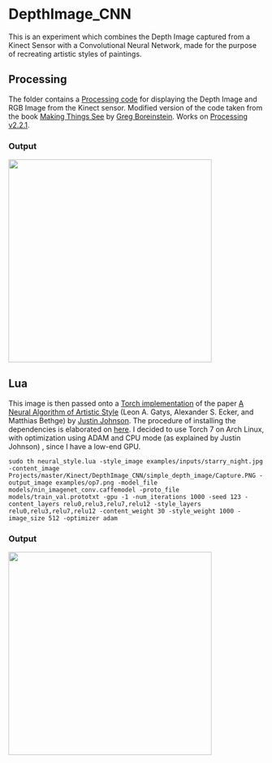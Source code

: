 # DepthImage_CNN
This is an experiment which combines the Depth Image captured from a Kinect Sensor with a Convolutional Neural Network, made for the purpose of recreating artistic styles of paintings. 

## Processing
The folder contains a [Processing code](https://github.com/krohak/Projects/blob/master/Kinect/DepthImage_CNN/simple_depth_image/simple_depth_image.pde) for displaying the Depth Image and RGB Image from the Kinect sensor. 
Modified version of the code taken from the book [Making Things See](http://makingthingssee.com/) by  [Greg Boreinstein](http://gregborenstein.com/). Works on [Processing v2.2.1](https://processing.org/download/?processing). 

### Output
<img src="https://raw.githubusercontent.com/krohak/Projects/master/Kinect/DepthImage_CNN/simple_depth_image/Capture.PNG" width="400px">

## Lua
This image is then passed onto a [Torch implementation](https://github.com/jcjohnson/neural-style) of the paper [A Neural Algorithm of Artistic Style](http://arxiv.org/abs/1508.06576) (Leon A. Gatys, Alexander S. Ecker, and Matthias Bethge) by [Justin Johnson](http://cs.stanford.edu/people/jcjohns/). 
The procedure of installing the dependencies is elaborated on [here](https://github.com/jcjohnson/neural-style/blob/master/INSTALL.md). I decided to use Torch 7 on Arch Linux, with optimization using ADAM and CPU mode (as explained by Justin Johnson) , since I have a low-end GPU. 
```
sudo th neural_style.lua -style_image examples/inputs/starry_night.jpg -content_image Projects/master/Kinect/DepthImage_CNN/simple_depth_image/Capture.PNG -output_image examples/op7.png -model_file models/nin_imagenet_conv.caffemodel -proto_file models/train_val.prototxt -gpu -1 -num_iterations 1000 -seed 123 -content_layers relu0,relu3,relu7,relu12 -style_layers relu0,relu3,relu7,relu12 -content_weight 30 -style_weight 1000 -image_size 512 -optimizer adam 
```

### Output
<img src="https://github.com/krohak/Projects/blob/master/Kinect/DepthImage_CNN/simple_depth_image/cnn.gif" width="400px">
